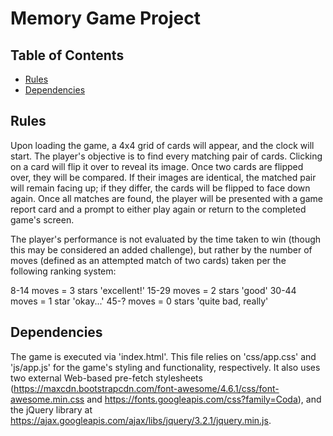 # Memory Game Project

## Table of Contents

* [Rules](#rules)
* [Dependencies](#dependencies)

## Rules

Upon loading the game, a 4x4 grid of cards will appear, and the clock will start.
The player's objective is to find every matching pair of cards. Clicking on a card
will flip it over to reveal its image. Once two cards are flipped over, they will
be compared. If their images are identical, the matched pair will remain
facing up; if they differ, the cards will be flipped to face down again. Once all
matches are found, the player will be presented with a game report card and a prompt
to either play again or return to the completed game's screen.

The player's performance is not evaluated by the time taken to win (though this
may be considered an added challenge), but rather by the number of moves (defined
as an attempted match of two cards) taken per the following ranking system:

8-14  moves  = 3 stars    'excellent!'
15-29 moves  = 2 stars    'good'
30-44 moves  = 1 star     'okay...'
45-?  moves  = 0 stars    'quite bad, really'

## Dependencies
The game is executed via 'index.html'. This file relies on 'css/app.css' and
'js/app.js' for the game's styling and functionality, respectively. It also
uses two external Web-based pre-fetch stylesheets (https://maxcdn.bootstrapcdn.com/font-awesome/4.6.1/css/font-awesome.min.css and https://fonts.googleapis.com/css?family=Coda), and the jQuery library at https://ajax.googleapis.com/ajax/libs/jquery/3.2.1/jquery.min.js.
